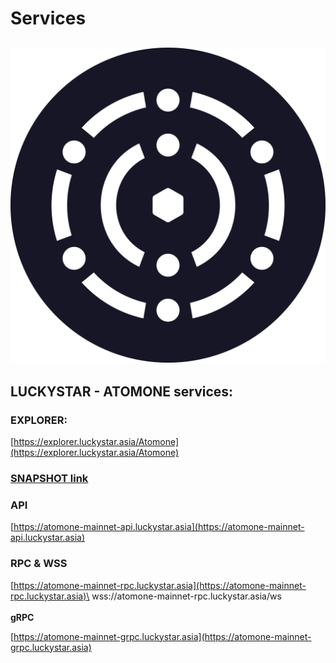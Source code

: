 # Services

## ![](../../../.gitbook/assets/atomone.png)

## LUCKYSTAR - ATOMONE services:

### EXPLORER:&#x20;

[https://explorer.luckystar.asia/Atomone](https://explorer.luckystar.asia/Atomone)

### [SNAPSHOT link](../../../../Mainnet/COSMOS-eco/ATOMONE/Snapshot.md)

### API

[https://atomone-mainnet-api.luckystar.asia](https://atomone-mainnet-api.luckystar.asia)

### RPC & WSS

[https://atomone-mainnet-rpc.luckystar.asia](https://atomone-mainnet-rpc.luckystar.asia)\
wss://atomone-mainnet-rpc.luckystar.asia/ws\
\
**gRPC**

[https://atomone-mainnet-grpc.luckystar.asia](https://atomone-mainnet-grpc.luckystar.asia)


